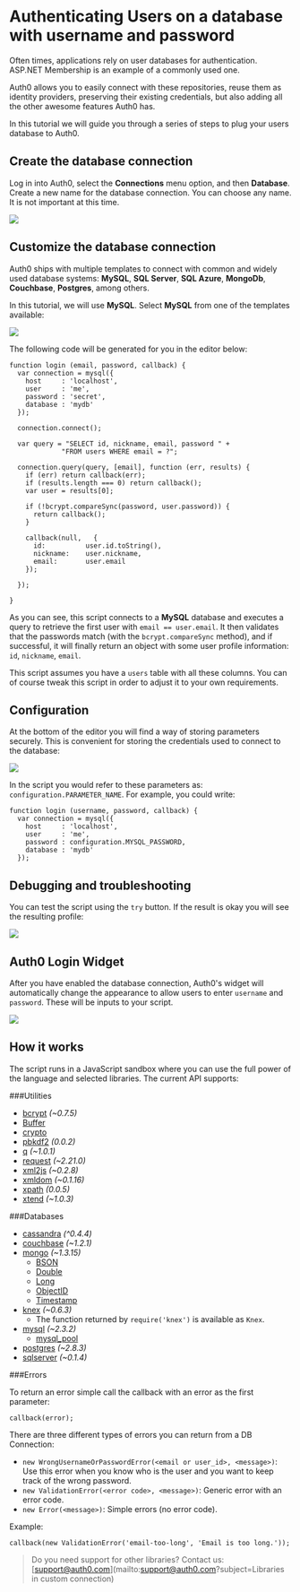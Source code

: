 # Authenticating Users on a database with username and password

Often times, applications rely on user databases for authentication. ASP.NET Membership is an example of a commonly used one.

Auth0 allows you to easily connect with these repositories, reuse them as identity providers, preserving their existing credentials, but also adding all the other awesome features Auth0 has.

In this tutorial we will guide you through a series of steps to plug your users database to Auth0.

## Create the database connection

Log in into Auth0, select the __Connections__ menu option, and then __Database__. Create a new name for the database connection. You can choose any name. It is not important at this time.

![](@@env.MEDIA_URL@@/articles/mysql-connection-tutorial/db-connection-create.png)

## Customize the database connection

Auth0 ships with multiple templates to connect with common and widely used database systems: __MySQL__, __SQL Server__, __SQL Azure__, __MongoDb__, __Couchbase__, __Postgres__, among others.

In this tutorial, we will use __MySQL__. Select __MySQL__ from one of the templates available:

![](@@env.MEDIA_URL@@/articles/mysql-connection-tutorial/db-connection-login-script.png)

The following code will be generated for you in the editor below:

    function login (email, password, callback) {
      var connection = mysql({
        host     : 'localhost',
        user     : 'me',
        password : 'secret',
        database : 'mydb'
      });

      connection.connect();

      var query = "SELECT id, nickname, email, password " +
                 "FROM users WHERE email = ?";

      connection.query(query, [email], function (err, results) {
        if (err) return callback(err);
        if (results.length === 0) return callback();
        var user = results[0];

        if (!bcrypt.compareSync(password, user.password)) {
          return callback();
        }

        callback(null,   {
          id:          user.id.toString(),
          nickname:    user.nickname,
          email:       user.email
        });

      });

    }

As you can see, this script connects to a __MySQL__ database and executes a query to retrieve the first user with `email == user.email`. It then validates that the passwords match (with the `bcrypt.compareSync` method), and if successful, it will finally return an object with some user profile information: `id`, `nickname`, `email`.

This script assumes you have a `users` table with all these columns. You can of course tweak this script in order to adjust it to your own requirements.

## Configuration

At the bottom of the editor you will find a way of storing parameters securely. This is convenient for storing the credentials used to connect to the database:

![](@@env.MEDIA_URL@@/articles/mysql-connection-tutorial/db-connection-configurate.png)

In the script you would refer to these parameters as: ```configuration.PARAMETER_NAME```. For example, you could write:

	function login (username, password, callback) {
	  var connection = mysql({
	    host     : 'localhost',
	    user     : 'me',
	    password : configuration.MYSQL_PASSWORD,
	    database : 'mydb'
	  });

## Debugging and troubleshooting

You can test the script using the ```try``` button. If the result is okay you will see the resulting profile:

![](@@env.MEDIA_URL@@/articles/mysql-connection-tutorial/db-connection-try-ok.png)

## Auth0 Login Widget

After you have enabled the database connection, Auth0's widget will automatically change the appearance to allow users to enter `username` and `password`. These will be inputs to your script.

![](@@env.MEDIA_URL@@/articles/mysql-connection-tutorial/db-connection-widget.png)

## How it works

The script runs in a JavaScript sandbox where you can use the full power of the language and selected libraries. The current API supports:

###Utilities
* [bcrypt](https://github.com/ncb000gt/node.bcrypt.js/) _(~0.7.5)_
* [Buffer](http://nodejs.org/docs/v0.8.26/api/buffer.html)
* [crypto](http://nodejs.org/docs/v0.8.26/api/crypto.html)
* [pbkdf2](https://github.com/davidmurdoch/easy-pbkdf2) _(0.0.2)_
* [q](https://github.com/kriskowal/q) _(~1.0.1)_
* [request](https://github.com/mikeal/request) _(~2.21.0)_
* [xml2js](https://github.com/Leonidas-from-XIV/node-xml2js) _(~0.2.8)_
* [xmldom](https://github.com/jindw/xmldom) _(~0.1.16)_
* [xpath](https://github.com/goto100/xpath) _(0.0.5)_
* [xtend](https://github.com/Raynos/xtend) _(~1.0.3)_

###Databases
* [cassandra](https://www.npmjs.org/package/node-cassandra-cql) _(^0.4.4)_
* [couchbase](https://github.com/couchbase/couchnode) _(~1.2.1)_
* [mongo](https://github.com/mongodb/node-mongodb-native) _(~1.3.15)_
	* [BSON](http://mongodb.github.io/node-mongodb-native/api-bson-generated/bson.html)
	* [Double](http://mongodb.github.io/node-mongodb-native/api-bson-generated/double.html)
	* [Long](http://mongodb.github.io/node-mongodb-native/api-bson-generated/long.html)
	* [ObjectID](http://mongodb.github.io/node-mongodb-native/api-bson-generated/objectid.html)
	* [Timestamp](http://mongodb.github.io/node-mongodb-native/api-bson-generated/timestamp.html)
* [knex](http://knexjs.org) _(~0.6.3)_
	* The function returned by `require('knex')` is available as `Knex`.
* [mysql](https://github.com/felixge/node-mysql) _(~2.3.2)_
	* [mysql\_pool](https://github.com/felixge/node-mysql#pool-options)
* [postgres](http://github.com/brianc/node-postgres) _(~2.8.3)_
* [sqlserver](https://github.com/pekim/tedious) _(~0.1.4)_

###Errors

To return an error simple call the callback with an error as the first parameter:

	callback(error);

There are three different types of errors you can return from a DB Connection:

- `new WrongUsernameOrPasswordError(<email or user_id>, <message>)`: Use this error when you know who is the user and you want to keep track of the wrong password.
- `new ValidationError(<error code>, <message>)`: Generic error with an error code.
- `new Error(<message>)`: Simple errors (no error code).

Example:

	callback(new ValidationError('email-too-long', 'Email is too long.'));

> Do you need support for other libraries? Contact us: [support@auth0.com](mailto:support@auth0.com?subject=Libraries in custom connection)
